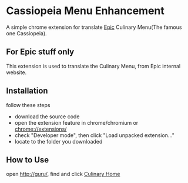 # Cassiopeia Menu Enhancement

A simple chrome extension for translate [Epic](http://www.epic.com/) Culinary Menu(The famous one Cassiopeia).

## For Epic stuff only
This extension is used to translate the Culinary Menu, from Epic internal website.

## Installation
follow these steps
* download the source code
* open the extension feature in chrome/chromium or [chrome://extensions/](chrome://extensions/)
* check "Developer mode", then click "Load unpacked extension..."
* locate to the folder you downloaded

## How to Use
open [http://guru/](http://guru/), find and click [Culinary Home](http://teamportal/sites/Culinary/SitePages/Home.aspx)

